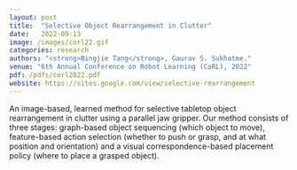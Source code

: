 ```yaml
---
layout: post
title:  "Selective Object Rearrangement in Clutter"
date:   2022-09-13
image: /images/corl22.gif
categories: research
authors: "<strong>Bingjie Tang</strong>, Gaurav S. Sukhatme."
venue: "6th Annual Conference on Robot Learning (CoRL), 2022"
pdf: /pdfs/corl2022.pdf
website: https://sites.google.com/view/selective-rearrangement
---
```

An image-based, learned method for selective tabletop object rearrangement in clutter using a parallel jaw gripper. Our method consists of three stages: graph-based object sequencing (which object to move), feature-based action selection (whether to push or grasp, and at what position and orientation) and a visual correspondence-based placement policy (where to place a grasped object).